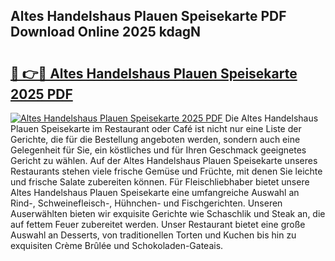 ## Altes Handelshaus Plauen Speisekarte PDF Download Online 2025 kdagN

# <h2><a href="http://gc8hst.nevu.top/?p=Altes+Handelshaus+Plauen+Speisekarte">🔗 👉🔴 Altes Handelshaus Plauen Speisekarte 2025 PDF</a></h2>

[![Altes Handelshaus Plauen Speisekarte 2025 PDF](https://i.imgur.com/dBaPXMq.png)](http://gc8hst.nevu.top/?p=Altes+Handelshaus+Plauen+Speisekarte)
Die Altes Handelshaus Plauen Speisekarte im Restaurant oder Café ist nicht nur eine Liste der Gerichte, die für die Bestellung angeboten werden, sondern auch eine Gelegenheit für Sie, ein köstliches und für Ihren Geschmack geeignetes Gericht zu wählen. Auf der Altes Handelshaus Plauen Speisekarte unseres Restaurants stehen viele frische Gemüse und Früchte, mit denen Sie leichte und frische Salate zubereiten können. Für Fleischliebhaber bietet unsere Altes Handelshaus Plauen Speisekarte eine umfangreiche Auswahl an Rind-, Schweinefleisch-, Hühnchen- und Fischgerichten. Unseren Auserwählten bieten wir exquisite Gerichte wie Schaschlik und Steak an, die auf fettem Feuer zubereitet werden. Unser Restaurant bietet eine große Auswahl an Desserts, von traditionellen Torten und Kuchen bis hin zu exquisiten Crème Brûlée und Schokoladen-Gateais.
